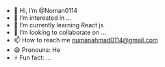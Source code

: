 - 👋 Hi, I’m @Noman0114
- 👀 I’m interested in ...
- 🌱 I’m currently learning React js
- 💞️ I’m looking to collaborate on ...
- 📫 How to reach me numanahmad0114@gmail.com
- 😄 Pronouns: He
- ⚡ Fun fact: ...

<!---
Noman0114/Noman0114 is a ✨ special ✨ repository because its `README.md` (this file) appears on your GitHub profile.
You can click the Preview link to take a look at your changes.
--->
